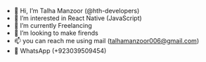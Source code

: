 - 👋 Hi, I’m Talha Manzoor (@hth-developers)
- 👀 I’m interested in React Native (JavaScript)
- 🌱 I’m currently Freelancing
- 💞️ I’m looking to make firends
- 📫 you can reach me using mail (talhamanzoor006@gmail.com)
- 👀 WhatsApp (+923039509454)

<!---
hth-developers/hth-developers is a ✨ special ✨ repository because its `README.md` (this file) appears on your GitHub profile.
You can click the Preview link to take a look at your changes.
--->
